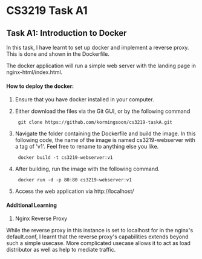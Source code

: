 # CS3219 Task A1

## **Task A1: Introduction to Docker**
In this task, I have learnt to set up docker and implement a reverse proxy. This is done and shown in the Dockerfile.

The docker application will run a simple web server with the landing page in nginx-html/index.html.

#### How to deploy the docker:
1. Ensure that you have docker installed in your computer.
2. Either download the files via the Git GUI, or by the following command
  
        git clone https://github.com/kormingsoon/cs3219-taskA.git
3. Navigate the folder containing the Dockerfile and build the image. In this following code, the name of the image is named cs3219-webserver with a tag of 'v1'. Feel free to rename to anything else you like.

        docker build -t cs3219-webserver:v1
    
4. After building, run the image with the following command.

        docker run -d -p 80:80 cs3219-webserver:v1

5. Access the web application via http://localhost/ 

#### Additional Learning
1.  Nginx Reverse Proxy

While the reverse proxy in this instance is set to localhost for in the nginx's default.conf, I learnt that the reverse proxy's capabilities extends beyond such a simple usecase. More complicated usecase allows it to act as load distributor as well as help to mediate traffic. 



